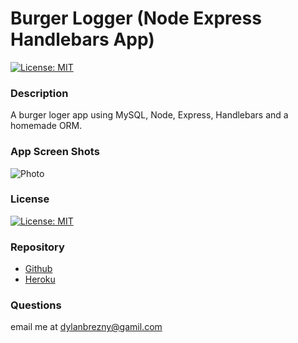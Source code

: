 # Burger Logger (Node Express Handlebars App)
  
  [![License: MIT](https://img.shields.io/badge/License-MIT-yellow.svg)](https://opensource.org/licenses/MIT)
  
  ### Description

  A burger loger app using MySQL, Node, Express, Handlebars and a homemade ORM. 
  

  ### App Screen Shots

  ![Photo]()   
  

  ### License

  [![License: MIT](https://img.shields.io/badge/License-MIT-yellow.svg)](https://opensource.org/licenses/MIT)

  ### Repository

  - [Github](https://github.com/dbreznay/Burger-App)
  - [Heroku](https://desolate-brook-38820.herokuapp.com/)

  ### Questions

   email me at dylanbrezny@gamil.com